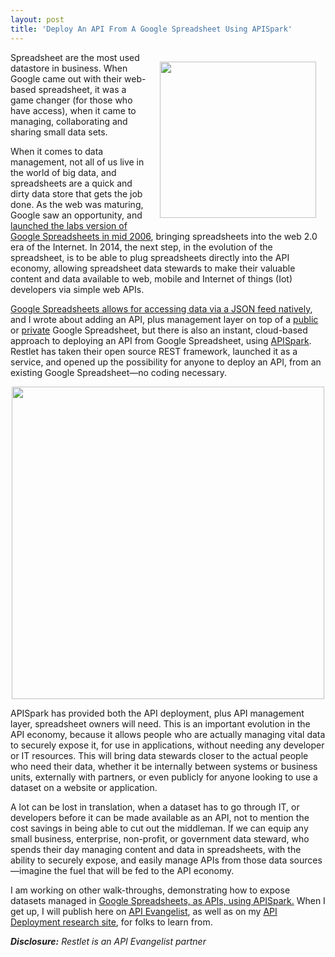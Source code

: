 ```yaml
---
layout: post
title: 'Deploy An API From A Google Spreadsheet Using APISpark'
---
```

<p><a href="http://bit.ly/1sgwGpq"><img style="padding: 15px;" src="https://s3.amazonaws.com/kinlane-productions/api-service-providers/api-spark/apispark-logo.png" alt="" width="250" align="right" /></a></p>
<p>Spreadsheet are the most used datastore in business. When Google came out with their web-based spreadsheet, it was a game changer (for those who have access), when it came to managing, collaborating and sharing small data sets.</p>
<p>When it comes to data management, not all of us live in the world of big data, and spreadsheets are a quick and dirty data store that gets the job done.  As the web was maturing, Google saw an opportunity, and <a href="http://en.wikipedia.org/wiki/Google_Docs">launched the labs version of Google Spreadsheets in mid 2006</a>, bringing spreadsheets into the web 2.0 era of the Internet. In 2014, the next step, in the evolution of the spreadsheet, is to be able to plug spreadsheets directly into the API economy, allowing spreadsheet data stewards to make their valuable content and data available to web, mobile and Internet of things (Iot) developers via simple web APIs.</p>
<p><a href="https://developers.google.com/gdata/samples/spreadsheet_sample">Google Spreadsheets allows for accessing data via a JSON feed natively</a>, and I wrote about adding an API, plus management layer on top of a <a href="http://apievangelist.com/2013/10/22/deploy-api-public-google-spreadsheet-to-api/">public</a> or <a href="http://apievangelist.com/2013/11/12/deploy-api-private-google-spreadsheet-to-api/">private</a> Google Spreadsheet, but there is also an instant, cloud-based approach to deploying an API from Google Spreadsheet, using <a href="http://bit.ly/1sgwGpq">APISpark</a>. Restlet has taken their open source REST framework, launched it as a service, and opened up the possibility for anyone to deploy an API, from an existing Google Spreadsheet&mdash;no coding necessary.</p>
<p><a href="http://bit.ly/1sgwGpq"><img style="display: block; margin-left: auto; margin-right: auto;" src="https://s3.amazonaws.com/kinlane-productions/bw-icons/bw-spreadsheet-api.png" alt="" width="500" /></a></p>
<p>APISpark has provided both the API deployment, plus API management layer, spreadsheet owners will need. This is an important evolution in the API economy, because it allows people who are actually managing vital data to securely expose it, for use in applications, without needing any developer or IT resources. This will bring data stewards closer to the actual people who need their data, whether it be internally between systems or business units, externally with partners, or even publicly for anyone looking to use a dataset on a website or application.</p>
<p>A lot can be lost in translation, when a dataset has to go through IT, or developers before it can be made available as an API, not to mention the cost savings in being able to cut out the middleman. If we can equip any small business, enterprise, non-profit, or government data steward, who spends their day managing content and data in spreadsheets, with the ability to securely expose, and easily manage APIs from those data sources&mdash;imagine the fuel that will be fed to the API economy.</p>
<p>I am working on other walk-throughs, demonstrating how to expose datasets managed in <a href="http://bit.ly/1sgwGpq">Google Spreadsheets, as APIs, using APISpark.</a> When I get up, I will publish here on <a href="http://apievangelist.com">API Evangelist</a>, as well as on my <a href="http://deployment.apievangelist.com">API Deployment research site</a>, for folks to learn from.</p>
<p><em><strong>Disclosure:</strong> Restlet is an API Evangelist partner</em></p>